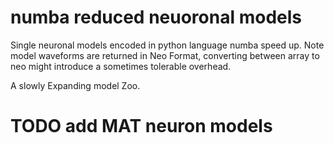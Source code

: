 # numba reduced neuoronal models
Single neuronal models encoded in python language numba speed up.
Note model waveforms are returned in Neo Format, converting between array to neo might introduce a sometimes tolerable overhead.


A slowly Expanding model Zoo. 

# TODO add MAT neuron models
